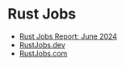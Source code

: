 # Rust Jobs

* [Rust Jobs Report: June 2024](https://filtra.io/rust-jun-24)
* [RustJobs.dev](https://rustjobs.dev/)
* [RustJobs.com](https://www.rustjobs.com/)



